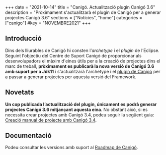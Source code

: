 +++
date        = "2021-10-14"
title       = "Canigó. Actualització plugin Canigó 3.6"
description = "Pròximament s'actualitzarà el plugin de Canigó per a generar projectes Canigó 3.6"
sections    = ["Notícies", "home"]
categories  = ["canigo"]
#key         = "NOVEMBRE2021"
+++

## Introducció

Dins dels lliurables de Canigó hi consten l’*archetype* i el *plugin* de l’Eclipse.
Seguint l'objectiu del Centre de Suport Canigó de proporcionar als desenvolupadors el màxim d'eines útils
per a la creació de projectes dins el marc de treball, **pròximament es publicarà la nova versió de Canigó
3.6 amb suport per a Jdk11** i s'actualitzarà l'archetype i el [plugin de Canigó](/canigo-download-related/plugin-canigo/)
per a passar a generar projectes per aquesta versió del Framework.

## Novetats

**Un cop publicada l’actualització del plugin, únicament es podrà generar projectes Canigó 3.6 mitjançant aquesta eina**.
No obstant això, si es necessita crear projectes amb Canigó 3.4, podeu seguir la següent guia:
[Creació manual de projecte amb Canigó 3.4](/drafts/2021-10-14-Howto-crear-projectes-canigo-3.4-manualment).

## Documentació

Podeu consultar les versions amb suport al [Roadmap de Canigó](/canigo/roadmap/).